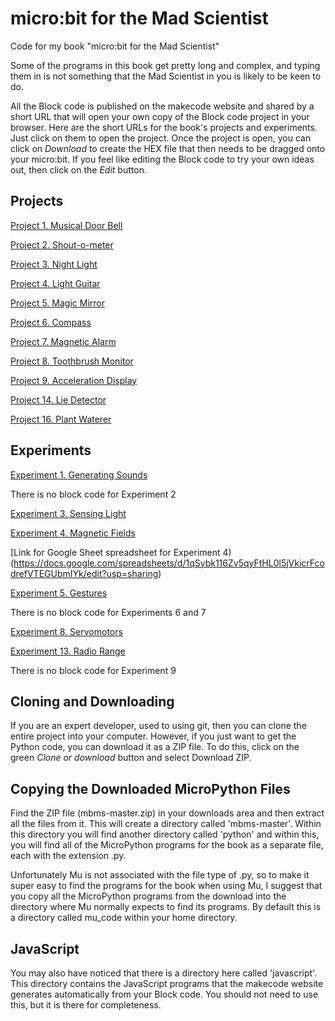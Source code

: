 # micro:bit for the Mad Scientist

Code for my book "micro:bit for the Mad Scientist"

Some of the programs in this book get pretty long and complex, and typing them in is not something that the Mad Scientist in you is likely to be keen to do. 

All the Block code is published on the makecode website and shared by a short URL that will open your own copy of the Block code project in your browser. Here are the short URLs for the book's projects and experiments. Just click on them to open the project. Once the project is open, you can click on _Download_ to create the HEX file that then needs to be dragged onto your micro:bit. If you feel like editing the Block code to try your own ideas out, then click on the _Edit_ button.

## Projects

[Project 1. Musical Door Bell](https://makecode.microbit.org/_bo6T1f286Kos)

[Project 2. Shout-o-meter](https://makecode.microbit.org/_0drcfrM7kUE6)

[Project 3. Night Light](https://makecode.microbit.org/_Tf4E9w3xb0sU)

[Project 4. Light Guitar](https://makecode.microbit.org/_HxdFekC57XkA)

[Project 5. Magic Mirror](https://makecode.microbit.org/_ERbTiwTzY0zu)

[Project 6. Compass](https://makecode.microbit.org/_YKE4j3io9Wxu)

[Project 7. Magnetic Alarm](https://makecode.microbit.org/_Fab659PCW4VL)

[Project 8. Toothbrush Monitor](https://makecode.microbit.org/_Dh7VJw3Hz1Wx)

[Project 9. Acceleration Display](https://makecode.microbit.org/_Vu8cdtPzpbrq)

[Project 14. Lie Detector](https://makecode.microbit.org/_Evx91c7wP0ca)

[Project 16. Plant Waterer](https://makecode.microbit.org/_9i8doL0vYcDz)



## Experiments

[Experiment 1. Generating Sounds](https://makecode.microbit.org/_eerYohUaWVqp)

There is no block code for Experiment 2

[Experiment 3. Sensing Light](https://makecode.microbit.org/_WzAc3vfXcKg1) 

[Experiment 4. Magnetic Fields](https://makecode.microbit.org/_hDq1oUCTaR7F) 

[Link for Google Sheet spreadsheet for Experiment 4)(https://docs.google.com/spreadsheets/d/1qSybk116Zv5qyFtHL0l5jVkicrFcodrefVTEGUbmIYk/edit?usp=sharing)


[Experiment 5. Gestures](https://makecode.microbit.org/_hX3Cx5AFm2X7)

There is no block code for Experiments 6 and 7

[Experiment 8. Servomotors](https://makecode.microbit.org/_RsRRuvUH89kL)

[Experiment 13. Radio Range](https://makecode.microbit.org/_ED6Rw8KL8hro)


There is no block code for Experiment 9


## Cloning and Downloading 

If you are an expert developer, used to using git, then you can clone the entire project into your computer. However, if you just want to get the Python code, you can download it as a ZIP file. To do this, click on the green _Clone or download_ button and select Download ZIP.


## Copying the Downloaded MicroPython Files

Find the ZIP file (mbms-master.zip) in your downloads area and then extract all the files from it. This will create a directory called 'mbms-master'. Within this directory you will find another directory called 'python' and within this, you will find all of the MicroPython programs for the book as a separate file, each with the extension .py.

Unfortunately Mu is not associated with the file type of .py, so to make it super easy to find the programs for the book when using Mu, I suggest that you copy all the MicroPython programs from the download into the directory where Mu normally expects to find its programs. By default this is a directory called mu_code within your home directory.


## JavaScript

You may also have noticed that there is a directory here called 'javascript'. This directory contains the JavaScript programs that the makecode website generates automatically from your Block code. You should not need to use this, but it is there for completeness.
